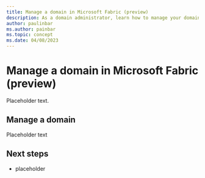 ```yaml
---
title: Manage a domain in Microsoft Fabric (preview)
description: As a domain administrator, learn how to manage your domains in Microsoft Fabric.
author: paulinbar
ms.author: painbar
ms.topic: concept
ms.date: 04/08/2023
---
```


# Manage a domain in Microsoft Fabric (preview)

Placeholder text.

## Manage a domain

Placeholder text

## Next steps

* placeholder
